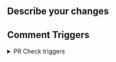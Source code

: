 ## Describe your changes

## Comment Triggers

<details>
  <summary>PR Check triggers</summary>
  
- Build: `trigger build`
